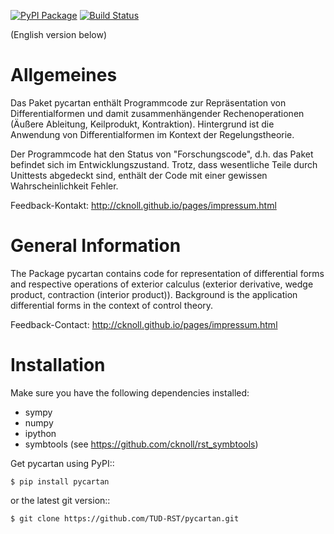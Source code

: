 [![PyPI Package](https://badge.fury.io/py/pycartan.svg)](https://badge.fury.io/py/pycartan)
[![Build Status](https://travis-ci.org/TUD-RST/pycartan.svg?branch=master)](https://travis-ci.org/TUD-RST/pycartan)

(English version below)

Allgemeines
===========
Das Paket pycartan enthält Programmcode zur Repräsentation von
Differentialformen und damit zusammenhängender Rechenoperationen (Äußere
Ableitung, Keilprodukt, Kontraktion). Hintergrund ist die Anwendung von
Differentialformen im Kontext der Regelungstheorie.

Der Programmcode hat den Status von "Forschungscode",
d.h. das Paket befindet sich im Entwicklungszustand.
Trotz, dass wesentliche Teile durch Unittests abgedeckt sind, enthält der Code
mit einer gewissen Wahrscheinlichkeit Fehler.

Feedback-Kontakt: http://cknoll.github.io/pages/impressum.html



General Information
===================
The Package pycartan contains code for representation of differential forms and
respective operations of exterior calculus (exterior derivative, wedge product,
contraction (interior product)). Background is the application differential
forms in the context of control theory.



Feedback-Contact: http://cknoll.github.io/pages/impressum.html

Installation
============
Make sure you have the following dependencies installed:

- sympy
- numpy
- ipython
- symbtools (see https://github.com/cknoll/rst_symbtools)

Get pycartan using PyPI::

    $ pip install pycartan

or the latest git version::

    $ git clone https://github.com/TUD-RST/pycartan.git

